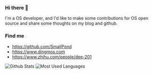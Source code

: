 
<!--
**SmallPond/SmallPond** is a ✨ _special_ ✨ repository because its `README.md` (this file) appears on your GitHub profile.

Here are some ideas to get you started:

- 🔭 I’m currently working on ...
- 🌱 I’m currently learning ...
- 👯 I’m looking to collaborate on ...
- 🤔 I’m looking for help with ...
- 💬 Ask me about ...
- 📫 How to reach me: ...
- 😄 Pronouns: ...
- ⚡ Fun fact: ...
-->

### Hi there 👋

I'm a OS developer, and I'd like to make some contributions for OS open source and share some thoughts on my blog and github.

### Find me

- <https://github.com/SmallPond>
- <https://www.dingmos.com>
- <https://www.zhihu.com/people/dee-201>

![Github Stats](https://github-readme-stats.vercel.app/api?username=SmallPond&show_icons=true&theme=dark&count_private=true)
![Most Used Languages](https://github-readme-stats.vercel.app/api/top-langs/?username=SmallPond&theme=dark&layout=compact)

